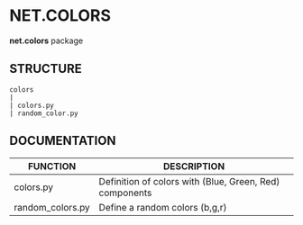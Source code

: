 # NET.COLORS
**net.colors** package

## STRUCTURE

    colors
    |
    | colors.py
    | random_color.py

## DOCUMENTATION

| FUNCTION         | DESCRIPTION                                             |
|------------------|---------------------------------------------------------|
| colors.py        | Definition of colors with (Blue, Green, Red) components |
| random_colors.py | Define a random colors (b,g,r)                          |
